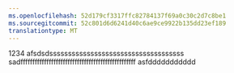 ```yaml
---
ms.openlocfilehash: 52d179cf3317ffc82784137f69a0c30c2d7c8be1
ms.sourcegitcommit: 52c801d6d6241d40c6ae9ce9922b135dd23ef189
translationtype: MT
---
```

1234 afsdsdssssssssssssssssssssssssssssssssssss sadfffffffffffffffffffffffffffffffffffffffffffffffff asfddddddddddd
